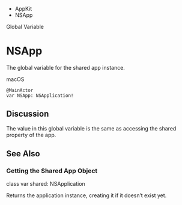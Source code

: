 

- AppKit
-  NSApp 

Global Variable

# NSApp

The global variable for the shared app instance.

macOS

``` source
@MainActor
var NSApp: NSApplication!
```

## Discussion

The value in this global variable is the same as accessing the shared property of the app.

## See Also

### Getting the Shared App Object

class var shared: NSApplication

Returns the application instance, creating it if it doesn’t exist yet.

